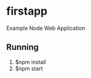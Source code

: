 <h1>firstapp</h1>
<p>Example Node Web Application</p>

<h2>Running</h2>
<ol>
	<li>$npm install</li>
	<li>$npm start</li>
</ol>

